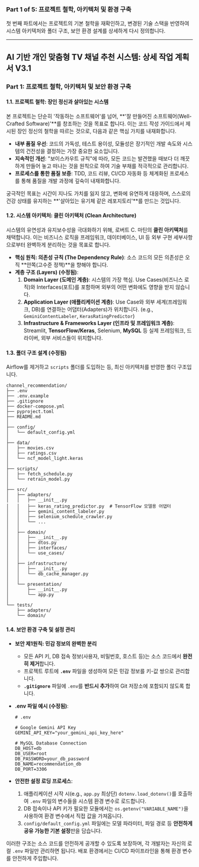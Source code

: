 ### **Part 1 of 5: 프로젝트 철학, 아키텍처 및 환경 구축**

첫 번째 파트에서는 프로젝트의 기본 철학을 재확인하고, 변경된 기술 스택을 반영하여 시스템 아키텍처와 폴더 구조, 보안 환경 설계를 상세하게 다시 정의합니다.

---

## **AI 기반 개인 맞춤형 TV 채널 추천 시스템: 상세 작업 계획서 V3.1**

### **Part 1: 프로젝트 철학, 아키텍처 및 보안 환경 구축**

#### **1.1. 프로젝트 철학: 장인 정신과 살아있는 시스템**

본 프로젝트는 단순히 '작동하는 소프트웨어'를 넘어, **'잘 만들어진 소프트웨어(Well-Crafted Software)'**를 창조하는 것을 목표로 합니다. 이는 코드 작성 가이드에서 제시된 장인 정신의 철학을 따르는 것으로, 다음과 같은 핵심 가치를 내재화합니다.

- **내부 품질 우선**: 코드의 가독성, 테스트 용이성, 모듈성은 장기적인 개발 속도와 시스템의 건전성을 결정하는 가장 중요한 요소입니다.
- **지속적인 개선**: "보이스카우트 규칙"에 따라, 모든 코드는 발견했을 때보다 더 깨끗하게 만들어 놓고 떠나는 것을 원칙으로 하여 기술 부채를 적극적으로 관리합니다.
- **프로세스를 통한 품질 보증**: TDD, 코드 리뷰, CI/CD 자동화 등 체계화된 프로세스를 통해 품질을 개발 과정에 깊숙이 내재화합니다.

궁극적인 목표는 시간이 지나도 가치를 잃지 않고, 변화에 유연하게 대응하며, 스스로의 건강 상태를 유지하는 **'살아있는 유기체 같은 레포지토리'**를 만드는 것입니다.

#### **1.2. 시스템 아키텍처: 클린 아키텍처 (Clean Architecture)**

시스템의 유연성과 유지보수성을 극대화하기 위해, 로버트 C. 마틴의 **클린 아키텍처**를 채택합니다. 이는 비즈니스 로직을 프레임워크, 데이터베이스, UI 등 외부 구현 세부사항으로부터 완벽하게 분리하는 것을 목표로 합니다.

- **핵심 원칙: 의존성 규칙 (The Dependency Rule)**: 소스 코드의 모든 의존성은 오직 **안쪽(고수준 정책)**을 향해야 합니다.
- **계층 구조 (Layers) (수정됨)**:
    1. **Domain Layer (도메인 계층)**: 시스템의 가장 핵심. Use Cases(비즈니스 로직)와 Interfaces(포트)를 포함하며 외부의 어떤 변화에도 영향을 받지 않습니다.
    2. **Application Layer (애플리케이션 계층)**: Use Case와 외부 세계(프레임워크, DB)를 연결하는 어댑터(Adapters)가 위치합니다. (e.g., `GeminiContentLabeler`, `KerasRatingPredictor`)
    3. **Infrastructure & Frameworks Layer (인프라 및 프레임워크 계층)**: Streamlit, **TensorFlow/Keras**, Selenium, **MySQL** 등 실제 프레임워크, 드라이버, 외부 서비스들이 위치합니다.

#### **1.3. 폴더 구조 설계 (수정됨)**

Airflow를 제거하고 `scripts` 폴더를 도입하는 등, 최신 아키텍처를 반영한 폴더 구조입니다.

```
channel_recommendation/
├── .env
├── .env.example
├── .gitignore
├── docker-compose.yml
├── pyproject.toml
├── README.md
│
├── config/
│   └── default_config.yml
│
├── data/
│   ├── movies.csv
│   ├── ratings.csv
│   └── ncf_model_light.keras
│
├── scripts/
│   ├── fetch_schedule.py
│   └── retrain_model.py
│
├── src/
│   ├── adapters/
│   │   ├── __init__.py
│   │   ├── keras_rating_predictor.py  # TensorFlow 모델용 어댑터
│   │   ├── gemini_content_labeler.py
│   │   ├── selenium_schedule_crawler.py
│   │   └── ...
│   │
│   ├── domain/
│   │   ├── __init__.py
│   │   ├── dtos.py
│   │   ├── interfaces/
│   │   └── use_cases/
│   │
│   ├── infrastructure/
│   │   ├── __init__.py
│   │   └── db_cache_manager.py
│   │
│   └── presentation/
│       ├── __init__.py
│       └── app.py
│
└── tests/
    ├── adapters/
    └── domain/
```

#### **1.4. 보안 환경 구축 및 설정 관리**

- **보안 제1원칙: 민감 정보의 완벽한 분리**
    
    - 모든 API 키, DB 접속 정보(사용자, 비밀번호, 호스트 등)는 소스 코드에서 **완전히 제거**합니다.
    - 프로젝트 루트에 **`.env`** 파일을 생성하여 모든 민감 정보를 키-값 쌍으로 관리합니다.
    - **`.gitignore`** 파일에 `.env`를 **반드시 추가**하여 Git 저장소에 포함되지 않도록 합니다.
- **.env 파일 예시 (수정됨)**:
    
    ```
    # .env
    
    # Google Gemini API Key
    GEMINI_API_KEY="your_gemini_api_key_here"
    
    # MySQL Database Connection
    DB_HOST=db
    DB_USER=root
    DB_PASSWORD=your_db_password
    DB_NAME=recommendation_db
    DB_PORT=3306
    ```
    
- **안전한 설정 로딩 프로세스**:
    
    1. 애플리케이션 시작 시(e.g., `app.py` 최상단) `dotenv.load_dotenv()`를 호출하여 `.env` 파일의 변수들을 시스템 환경 변수로 로드합니다.
    2. DB 접속이나 API 키가 필요한 모듈에서는 `os.getenv("VARIABLE_NAME")`을 사용하여 환경 변수에서 직접 값을 가져옵니다.
    3. `config/default_config.yml` 파일에는 모델 파라미터, 파일 경로 등 **안전하게 공유 가능한 기본 설정**만을 담습니다.

이러한 구조는 소스 코드를 안전하게 공개할 수 있도록 보장하며, 각 개발자는 자신의 로컬 `.env` 파일만 관리하면 됩니다. 배포 환경에서는 CI/CD 파이프라인을 통해 환경 변수를 안전하게 주입합니다.